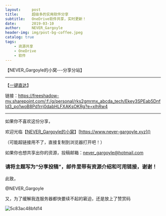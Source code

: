 ```yaml
---
layout:     post
title:      超级多的实用软件分享
subtitle:   OneDrive软件共享，实时更新！
date:       2019-03-10
author:     NEVER_Gargoyle
header-img: img/post-bg-coffee.jpeg
catalog: true
tags:
    - 资源共享
    - OneDrive
    - 软件
---
```

【NEVER_Gargoyle的小窝---分享分站】

---

【[一键直达](https://freeshadow-my.sharepoint.com/:f:/g/personal/rks2gmrmx_abcda_tech/Ekey3SPEab5DnfId3_po1woB8Pd1rrj0dabHLFXAKsOKRg?e=xlhRw4)】

链接：https://freeshadow-my.sharepoint.com/:f:/g/personal/rks2gmrmx_abcda_tech/Ekey3SPEab5DnfId3_po1woB8Pd1rrj0dabHLFXAKsOKRg?e=xlhRw4

---

如果你不喜欢这份分享，

欢迎光临【[NEVER_Gargoyle的小窝](https://www.never-gargoyle.xyz)】[https://www.never-gargoyle.xyz]()

（可能超链接用不了，直接复制到浏览器打开吧！）

如果你也想共享出你的资源，投稿邮箱：never_gargoyle@hotmail.com

### 请将主题写为“分享投稿”，邮件里带有资源介绍和可用链接，谢谢！

此致，

@NEVER_Gargoyle

又，为了缓解我连服务器都快要续不起的窘迫，还是放上了赞赏码

![5c83ac48bfd14](https://i.loli.net/2019/03/09/5c83ac48bfd14.jpg)
